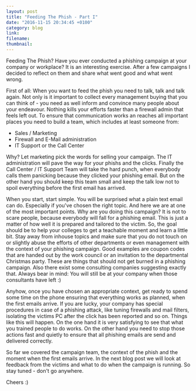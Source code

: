 ```yaml
---
layout: post
title: "Feeding The Phish - Part I"
date: "2016-11-15 20:34:45 +0100"
category: blog
link:
filename:
thumbnail:
---
```

Feeding The Phish? Have you ever conducted a phishing campaign at
your company or workplace? It is an interesting exercise. After a
few campaigns I decided to reflect on them and share what went good
and what went wrong.

First of all: When you want to feed the phish you need to talk, talk and
talk again. Not only is it important to collect every management buying
that you can think of - you need as well inform and convince many people
about your endeavour. Nothing kills your efforts faster than a firewall
admin that feels left out. To ensure that communication works an reaches
all important places you need to build a team, which includes at least 
someone from:

* Sales / Marketing
* Firewall and E-Mail administration
* IT Support or the Call Center

Why? Let marketing pick the words for selling your campaign. The IT 
administration will pave the way for your phishs and the clicks. Finally
the Call Center / IT Support Team will take the hard punch, when
everybody calls them panicking because they clicked your phishing email.
But on the other hand you should keep this team small and keep the talk low
not to spoil everything before the first email has arrived.


When you start, start simple. You will be surprised what a plain text email
can do. Especially if you've 
chosen the right topic. And here we are at one of the most important 
points. Why are you doing this campaign? It is not to scare people, because
everybody will fall for a phishing email. This is just a matter of 
how well it is prepared and tailored to the victim. So, the goal should be
to help your colleges to get a teachable moment and learn a little bit. 
Stay away from inhouse topics and make sure that you do not touch on or
slightly abuse the efforts of other departments or even management with the
context of your phishing campaign. Good examples are coupon codes that
are handed out by the work council or an invitation to the departmental 
Christmas party. These are things that should not get burned in a phishing
campaign. Also there exist some consulting companies suggesting exactly
that. Always bear in mind: You will still be at your company when those
consultants have left :)

Anyhow, once you have chosen an appropriate context, get ready to spend
some time on the phone ensuring that everything works as planned, when
the first emails arrive. If you are lucky, your company has special
procedures in case of a phishing attack, like tuning firewalls and
mail filters, isolating the victims PC after the click has been reported 
and so on. Things like this will happen. On the one hand it is very 
satisfying to see that what you trained people to do works. On the 
other hand you need to stop those actions fast and quietly to ensure 
that all phishing emails are send and delivered correctly. 

So far we covered the campaign team, the context of the phish and the 
moment when the first emails arrive. In the next blog post we will look
at feedback from the victims and what to do when the campaign is running.
So stay tuned - don't go anywhere.

Cheers :)
